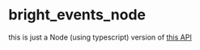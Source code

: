 # bright_events_node
this is just a Node (using typescript) version of [this API](https://github.com/Rodgers-M/Bright_events)

